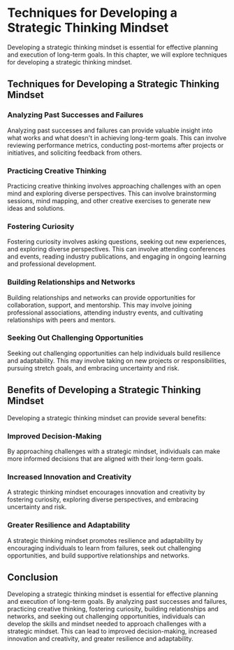 # Techniques for Developing a Strategic Thinking Mindset

Developing a strategic thinking mindset is essential for effective planning and execution of long-term goals. In this chapter, we will explore techniques for developing a strategic thinking mindset.

Techniques for Developing a Strategic Thinking Mindset
------------------------------------------------------

### Analyzing Past Successes and Failures

Analyzing past successes and failures can provide valuable insight into what works and what doesn't in achieving long-term goals. This can involve reviewing performance metrics, conducting post-mortems after projects or initiatives, and soliciting feedback from others.

### Practicing Creative Thinking

Practicing creative thinking involves approaching challenges with an open mind and exploring diverse perspectives. This can involve brainstorming sessions, mind mapping, and other creative exercises to generate new ideas and solutions.

### Fostering Curiosity

Fostering curiosity involves asking questions, seeking out new experiences, and exploring diverse perspectives. This can involve attending conferences and events, reading industry publications, and engaging in ongoing learning and professional development.

### Building Relationships and Networks

Building relationships and networks can provide opportunities for collaboration, support, and mentorship. This may involve joining professional associations, attending industry events, and cultivating relationships with peers and mentors.

### Seeking Out Challenging Opportunities

Seeking out challenging opportunities can help individuals build resilience and adaptability. This may involve taking on new projects or responsibilities, pursuing stretch goals, and embracing uncertainty and risk.

Benefits of Developing a Strategic Thinking Mindset
---------------------------------------------------

Developing a strategic thinking mindset can provide several benefits:

### Improved Decision-Making

By approaching challenges with a strategic mindset, individuals can make more informed decisions that are aligned with their long-term goals.

### Increased Innovation and Creativity

A strategic thinking mindset encourages innovation and creativity by fostering curiosity, exploring diverse perspectives, and embracing uncertainty and risk.

### Greater Resilience and Adaptability

A strategic thinking mindset promotes resilience and adaptability by encouraging individuals to learn from failures, seek out challenging opportunities, and build supportive relationships and networks.

Conclusion
----------

Developing a strategic thinking mindset is essential for effective planning and execution of long-term goals. By analyzing past successes and failures, practicing creative thinking, fostering curiosity, building relationships and networks, and seeking out challenging opportunities, individuals can develop the skills and mindset needed to approach challenges with a strategic mindset. This can lead to improved decision-making, increased innovation and creativity, and greater resilience and adaptability.
